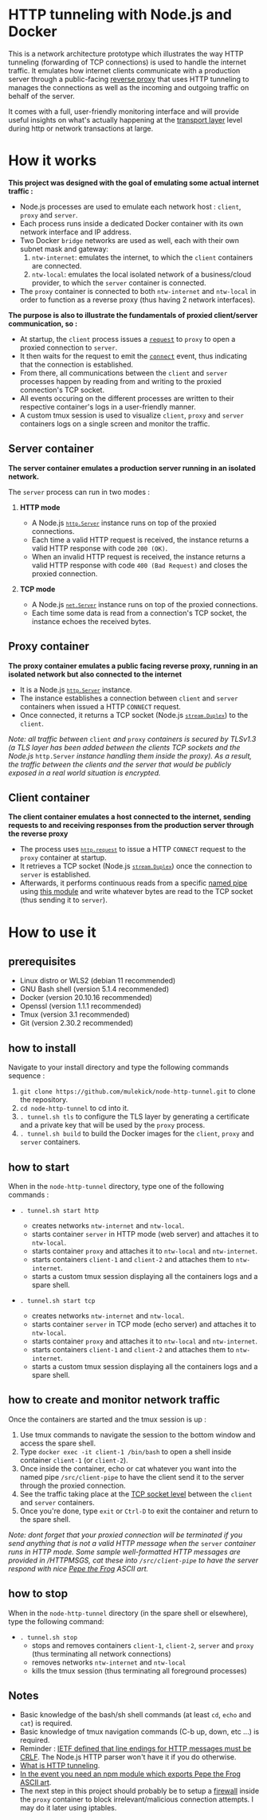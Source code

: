 # HTTP tunneling with Node.js and Docker

This is a network architecture prototype which illustrates the way HTTP tunneling (forwarding of TCP connections) is used to handle the internet traffic. It emulates how internet clients communicate with a production server through a public-facing [reverse proxy](https://en.wikipedia.org/wiki/Reverse_proxy) that uses HTTP tunneling to manages the connections as well as the incoming and outgoing traffic on behalf of the server.

It comes with a full, user-friendly monitoring interface and will provide useful insights on what's actually happening at the [transport layer](https://en.wikipedia.org/wiki/OSI_model) level during http or network transactions at large.

# How it works

**This project was designed with the goal of emulating some actual internet traffic :**
   - Node.js processes are used to emulate each network host : `client`, `proxy` and `server`.
   - Each process runs inside a dedicated Docker container with its own network interface and IP address.
   - Two Docker `bridge` networks are used as well, each with their own subnet mask and gateway:
      1. `ntw-internet`: emulates the internet, to which the `client` containers are connected.
      2. `ntw-local`: emulates the local isolated network of a business/cloud provider, to which the `server` container is connected.
   - The `proxy` container is connected to both `ntw-internet` and `ntw-local` in order to function as a reverse proxy (thus having 2 network interfaces).

**The purpose is also to illustrate the fundamentals of proxied client/server communication, so :**
   - At startup, the `client` process issues a [`request`](https://nodejs.org/api/http.html#class-httpclientrequest) to `proxy` to open a proxied connection to `server`.
   - It then waits for the request to emit the  <code>[connect](https://nodejs.org/api/http.html#event-connect)</code> event, thus indicating that the connection is established.
   - From there, all communications between the `client` and `server` processes happen by reading from and writing to the proxied connection's TCP socket.
   - All events occuring on the different processes are written to their respective container's logs in a user-friendly manner.
   - A custom tmux session is used to visualize `client`, `proxy` and `server` containers logs on a single screen and monitor the traffic.

## Server container

**The server container emulates a production server running in an isolated network.**

The `server` process can run in two modes :

1. **HTTP mode**
   - A Node.js <code>[`http.Server`](https://nodejs.org/api/http.html#class-httpserver)</code> instance runs on top of the proxied connections.
   - Each time a valid HTTP request is received, the instance returns a valid HTTP response with code `200 (OK)`.
   - When an invalid HTTP request is received, the instance returns a valid HTTP response with code `400 (Bad Request)` and closes the proxied connection. 

2. **TCP mode**
   - A Node.js <code>[`net.Server`](https://nodejs.org/api/net.html#class-netserver)</code> instance runs on top of the proxied connections.
   - Each time some data is read from a connection's TCP socket, the instance echoes the received bytes.

## Proxy container

**The proxy container emulates a public facing reverse proxy, running in an isolated network but also connected to the internet**

   - It is a Node.js <code>[`http.Server`](https://nodejs.org/api/http.html#class-httpserver)</code> instance.
   - The instance establishes a connection between `client` and `server` containers when issued a HTTP `CONNECT` request.
   - Once connected, it returns a TCP socket (Node.js <code>[`stream.Duplex`](https://nodejs.org/api/stream.html#class-streamduplex)</code>) to the `client`.

*Note: all traffic between* `client` *and* `proxy` *containers is secured by TLSv1.3 (a TLS layer has been added between the clients TCP sockets and the Node.js* `http.Server` *instance handling them inside the proxy). As a result, the traffic between the clients and the server that would be publicly exposed in a real world situation is encrypted.*

## Client container

**The client container emulates a host connected to the internet, sending requests to and receiving responses from the production server through the reverse proxy**

   - The process uses <code>[`http.request`](https://nodejs.org/api/http.html#httprequestoptions-callback)</code> to issue a HTTP `CONNECT` request to the `proxy` container at startup.
   - It retrieves a TCP socket (Node.js <code>[`stream.Duplex`](https://nodejs.org/api/stream.html#class-streamduplex)</code>) once the connection to `server` is established.
   - Afterwards, it performs continuous reads from a specific [named pipe](https://en.wikipedia.org/wiki/Named_pipe) using [this module](https://www.npmjs.com/package/@mulekick/file-streamer) and write whatever bytes are read to the TCP socket (thus sending it to `server`).

# How to use it

## prerequisites
   - Linux distro or WLS2 (debian 11 recommended)
   - GNU Bash shell (version 5.1.4 recommended)
   - Docker (version 20.10.16 recommended)
   - Openssl (version 1.1.1 recommended)
   - Tmux (version 3.1 recommended)
   - Git (version 2.30.2 recommended)

## how to install
Navigate to your install directory and type the following commands sequence :
   1. `git clone https://github.com/mulekick/node-http-tunnel.git` to clone the repository.
   2. `cd node-http-tunnel` to cd into it.
   3. `. tunnel.sh tls` to configure the TLS layer by generating a certificate and a private key that will be used by the `proxy` process.
   4. `. tunnel.sh build` to build the Docker images for the `client`, `proxy` and `server` containers.

## how to start
When in the `node-http-tunnel` directory, type one of the following commands :

- `. tunnel.sh start http`
   - creates networks `ntw-internet` and `ntw-local`.
   - starts container `server` in HTTP mode (web server) and attaches it to `ntw-local`.
   - starts container `proxy` and attaches it to `ntw-local` and `ntw-internet`.
   - starts containers `client-1` and `client-2` and attaches them to `ntw-internet`.
   - starts a custom tmux session displaying all the containers logs and a spare shell.

- `. tunnel.sh start tcp`
   - creates networks `ntw-internet` and `ntw-local`.
   - starts container `server` in TCP mode (echo server) and attaches it to `ntw-local`.
   - starts container `proxy` and attaches it to `ntw-local` and `ntw-internet`.
   - starts containers `client-1` and `client-2` and attaches them to `ntw-internet`.
   - starts a custom tmux session displaying all the containers logs and a spare shell.

## how to create and monitor network traffic
Once the containers are started and the tmux session is up :

   1. Use tmux commands to navigate the session to the bottom window and access the spare shell.
   2. Type `docker exec -it client-1 /bin/bash` to open a shell inside container `client-1` (or `client-2`).
   3. Once inside the container, echo or cat whatever you want into the named pipe `/src/client-pipe` to have the client send it to the server through the proxied connection.
   4. See the traffic taking place at the [TCP socket level](https://en.wikipedia.org/wiki/Network_socket) between the `client` and `server` containers.
   5. Once you're done, type `exit` or `Ctrl-D` to exit the container and return to the spare shell.

*Note: dont forget that your proxied connection will be terminated if you send anything that is not a valid HTTP message when the* `server` *container runs in HTTP mode. Some sample well-formatted HTTP messages are provided in /HTTPMSGS, cat these into `/src/client-pipe` to have the server respond with nice [Pepe the Frog](https://en.wikipedia.org/wiki/Pepe_the_Frog) ASCII art.*

## how to stop
When in the `node-http-tunnel` directory (in the spare shell or elsewhere), type the following command:

- `. tunnel.sh stop`
  - stops and removes containers `client-1`, `client-2`, `server` and `proxy` (thus terminating all network connections)
  - removes networks `ntw-internet` and `ntw-local`
  - kills the tmux session (thus terminating all foreground processes)

## Notes
- Basic knowledge of the bash/sh shell commands (at least `cd`, `echo` and `cat`) is required.
- Basic knowledge of tmux navigation commands (C-b up, down, etc ...) is required.
- Reminder : [IETF defined that line endings for HTTP messages must be CRLF](https://datatracker.ietf.org/doc/html/rfc2616). The Node.js HTTP parser won't have it if you do otherwise.
- [What is HTTP tunneling](https://en.wikipedia.org/wiki/HTTP_tunnel).
- [In the event you need an npm module which exports Pepe the Frog ASCII art](https://www.npmjs.com/package/@mulekick/pepe-ascii).
- The next step in this project should probably be to setup a [firewall](https://en.wikipedia.org/wiki/Firewall_(computing)) inside the `proxy` container to block irrelevant/malicious connection attempts. I may do it later using iptables. 
